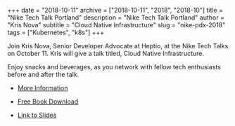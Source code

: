 +++
date = "2018-10-11"
archive = ["2018-10-11", "2018", "2018-10"]
title = "Nike Tech Talk Portland"
description = "Nike Tech Talk Portland"
author = "Kris Nova"
subtitle = "Cloud Native Infrastructure"
slug = "nike-pdx-2018"
tags = ["Kubernetes", "k8s"]
+++

Join Kris Nova, Senior Developer Advocate at Heptio, at the Nike Tech Talks on October 11. Kris will give a talk titled, Cloud Native Infrastructure.

Enjoy snacks and beverages, as you network with fellow tech enthusiasts before and after the talk.


 * [More Information](https://niketechtalksoct2018.splashthat.com)
 
 * [Free Book Download](https://blog.heptio.com/i-still-remember-the-first-time-i-logged-into-a-production-server-over-ssh-and-telling-myself-i-53ab1d1e7f46?gi=2ba71e54b67d)
 
 * [Link to Slides](https://docs.google.com/presentation/d/14gi_iX0A8Wfq6duKw8ukd1onYsE-evqQXM_61wrgTlM/edit#slide=id.p)


